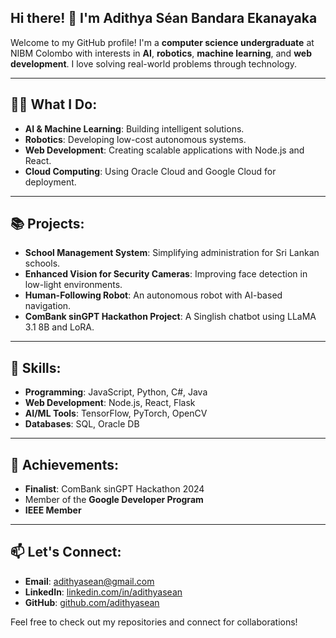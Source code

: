 ## Hi there! 👋 I'm **Adithya Séan Bandara Ekanayaka**

Welcome to my GitHub profile! I'm a **computer science undergraduate** at NIBM Colombo with interests in **AI**, **robotics**, **machine learning**, and **web development**. I love solving real-world problems through technology.

---

## 👨‍💻 What I Do:
- **AI & Machine Learning**: Building intelligent solutions.
- **Robotics**: Developing low-cost autonomous systems.
- **Web Development**: Creating scalable applications with Node.js and React.
- **Cloud Computing**: Using Oracle Cloud and Google Cloud for deployment.

---

## 📚 Projects:
- **School Management System**: Simplifying administration for Sri Lankan schools.
- **Enhanced Vision for Security Cameras**: Improving face detection in low-light environments.
- **Human-Following Robot**: An autonomous robot with AI-based navigation.
- **ComBank sinGPT Hackathon Project**: A Singlish chatbot using LLaMA 3.1 8B and LoRA.

---

## 🚀 Skills:
- **Programming**: JavaScript, Python, C#, Java
- **Web Development**: Node.js, React, Flask
- **AI/ML Tools**: TensorFlow, PyTorch, OpenCV
- **Databases**: SQL, Oracle DB

---

## 🌟 Achievements:
- **Finalist**: ComBank sinGPT Hackathon 2024
- Member of the **Google Developer Program**
- **IEEE Member**

---

## 📫 Let's Connect:
- **Email**: adithyasean@gmail.com
- **LinkedIn**: [linkedin.com/in/adithyasean](https://www.linkedin.com/in/adithyasean/)
- **GitHub**: [github.com/adithyasean](https://github.com/adithyasean)

Feel free to check out my repositories and connect for collaborations!
